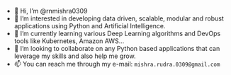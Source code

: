 - 👋 Hi, I’m @rnmishra0309
- 👀 I’m interested in developing data driven, scalable, modular and robust applications using Python and Artificial Intelligence.
- 🌱 I’m currently learning various Deep Learning algorithms and DevOps tools like Kubernetes, Amazon AWS...
- 💞️ I’m looking to collaborate on any Python based applications that can leverage my skills and also help me grow.
- 📫 You can reach me through my e-mail: `mishra.rudra.0309@gmail.com`

<!---
rnmishra0309/rnmishra0309 is a ✨ special ✨ repository because its `README.md` (this file) appears on your GitHub profile.
You can click the Preview link to take a look at your changes.
--->
